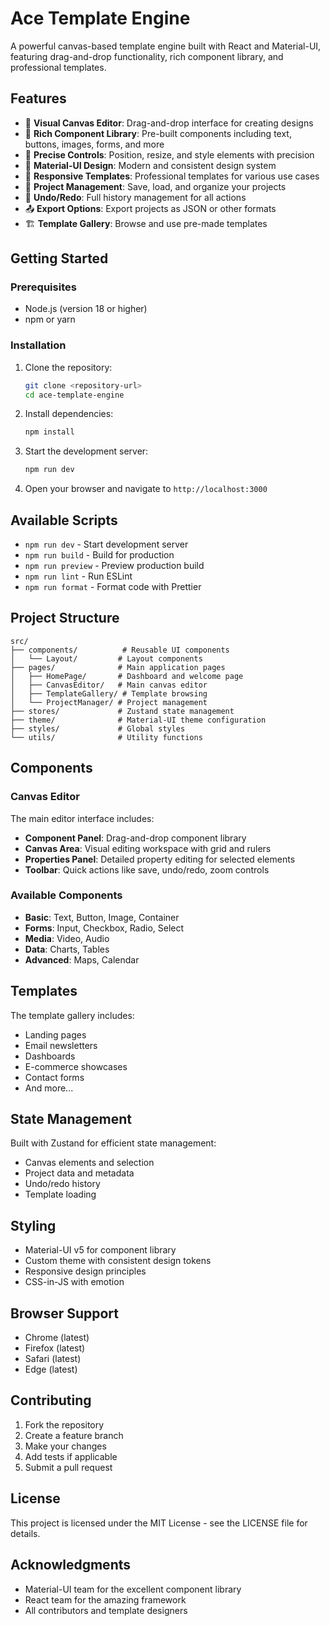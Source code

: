 # Ace Template Engine

A powerful canvas-based template engine built with React and Material-UI, featuring drag-and-drop functionality, rich component library, and professional templates.

## Features

- 🎨 **Visual Canvas Editor**: Drag-and-drop interface for creating designs
- 🧩 **Rich Component Library**: Pre-built components including text, buttons, images, forms, and more
- 📐 **Precise Controls**: Position, resize, and style elements with precision
- 🎯 **Material-UI Design**: Modern and consistent design system
- 📱 **Responsive Templates**: Professional templates for various use cases
- 💾 **Project Management**: Save, load, and organize your projects
- 🔄 **Undo/Redo**: Full history management for all actions
- 📤 **Export Options**: Export projects as JSON or other formats
- 🏗️ **Template Gallery**: Browse and use pre-made templates

## Getting Started

### Prerequisites

- Node.js (version 18 or higher)
- npm or yarn

### Installation

1. Clone the repository:
   ```bash
   git clone <repository-url>
   cd ace-template-engine
   ```

2. Install dependencies:
   ```bash
   npm install
   ```

3. Start the development server:
   ```bash
   npm run dev
   ```

4. Open your browser and navigate to `http://localhost:3000`

## Available Scripts

- `npm run dev` - Start development server
- `npm run build` - Build for production
- `npm run preview` - Preview production build
- `npm run lint` - Run ESLint
- `npm run format` - Format code with Prettier

## Project Structure

```
src/
├── components/          # Reusable UI components
│   └── Layout/         # Layout components
├── pages/              # Main application pages
│   ├── HomePage/       # Dashboard and welcome page
│   ├── CanvasEditor/   # Main canvas editor
│   ├── TemplateGallery/ # Template browsing
│   └── ProjectManager/ # Project management
├── stores/             # Zustand state management
├── theme/              # Material-UI theme configuration
├── styles/             # Global styles
└── utils/              # Utility functions
```

## Components

### Canvas Editor
The main editor interface includes:
- **Component Panel**: Drag-and-drop component library
- **Canvas Area**: Visual editing workspace with grid and rulers
- **Properties Panel**: Detailed property editing for selected elements
- **Toolbar**: Quick actions like save, undo/redo, zoom controls

### Available Components
- **Basic**: Text, Button, Image, Container
- **Forms**: Input, Checkbox, Radio, Select
- **Media**: Video, Audio
- **Data**: Charts, Tables
- **Advanced**: Maps, Calendar

## Templates

The template gallery includes:
- Landing pages
- Email newsletters
- Dashboards
- E-commerce showcases
- Contact forms
- And more...

## State Management

Built with Zustand for efficient state management:
- Canvas elements and selection
- Project data and metadata
- Undo/redo history
- Template loading

## Styling

- Material-UI v5 for component library
- Custom theme with consistent design tokens
- Responsive design principles
- CSS-in-JS with emotion

## Browser Support

- Chrome (latest)
- Firefox (latest)
- Safari (latest)
- Edge (latest)

## Contributing

1. Fork the repository
2. Create a feature branch
3. Make your changes
4. Add tests if applicable
5. Submit a pull request

## License

This project is licensed under the MIT License - see the LICENSE file for details.

## Acknowledgments

- Material-UI team for the excellent component library
- React team for the amazing framework
- All contributors and template designers
